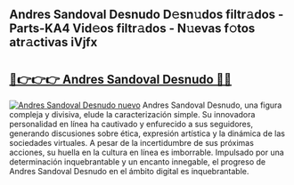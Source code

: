 ## Andres Sandoval Desnudo D𝚎sn𝚞dos filtr𝚊dos - Parts-KA4 Vid𝚎os filtr𝚊dos - N𝚞evas f𝚘tos atr𝚊ctivas iVjfx

# <h2><a href="http://mb93xf.tromn.icu/?c=Andres+Sandoval+Desnudo">🔗👉👉👉 Andres Sandoval Desnudo 🔗🔗</a></h2>

[![Andres Sandoval Desnudo nuevo](https://i.imgur.com/pEAQMta.gif)](http://mb93xf.tromn.icu/?c=Andres+Sandoval+Desnudo)
Andres Sandoval Desnudo, una figura compleja y divisiva, elude la caracterización simple. Su innovadora personalidad en línea ha cautivado y enfurecido a sus seguidores, generando discusiones sobre ética, expresión artística y la dinámica de las sociedades virtuales. A pesar de la incertidumbre de sus próximas acciones, su huella en la cultura en línea es imborrable. Impulsado por una determinación inquebrantable y un encanto innegable, el progreso de Andres Sandoval Desnudo en el ámbito digital es inquebrantable.
